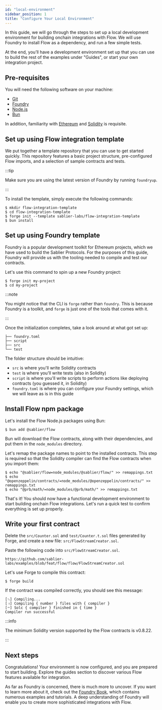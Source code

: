 ```yaml
---
id: "local-environment"
sidebar_position: 1
title: "Configure Your Local Environment"
---
```


In this guide, we will go through the steps to set up a local development environment for building onchain integrations
with Flow. We will use Foundry to install Flow as a dependency, and run a few simple tests.

At the end, you’ll have a development environment set up that you can use to build the rest of the examples under
"Guides", or start your own integration project.

## Pre-requisites

You will need the following software on your machine:

- [Git](https://git-scm.com/downloads)
- [Foundry](https://github.com/foundry-rs/foundry)
- [Node.js](https://nodejs.org/en/download)
- [Bun](https://bun.sh)

In addition, familiarity with [Ethereum](https://ethereum.org/) and [Solidity](https://soliditylang.org/) is requisite.

## Set up using Flow integration template

We put together a template repository that you can use to get started quickly. This repository features a basic project
structure, pre-configured Flow imports, and a selection of sample contracts and tests.

:::tip

Make sure you are using the latest version of Foundry by running `foundryup`.

:::

To install the template, simply execute the following commands:

```shell
$ mkdir flow-integration-template
$ cd flow-integration-template
$ forge init --template sablier-labs/flow-integration-template
$ bun install
```

## Set up using Foundry template

Foundry is a popular development toolkit for Ethereum projects, which we have used to build the Sablier Protocols. For
the purposes of this guide, Foundry will provide us with the tooling needed to compile and test our contracts.

Let's use this command to spin up a new Foundry project:

```shell
$ forge init my-project
$ cd my-project
```

:::note

You might notice that the CLI is `forge` rather than `foundry`. This is because Foundry is a toolkit, and `forge` is
just one of the tools that comes with it.

:::

Once the initialization completes, take a look around at what got set up:

```tree
├── foundry.toml
├── script
├── src
└── test
```

The folder structure should be intuitive:

- `src` is where you'll write Solidity contracts
- `test` is where you'll write tests (also in Solidity)
- `script` is where you'll write scripts to perform actions like deploying contracts (you guessed it, in Solidity)
- `foundry.toml` is where you can configure your Foundry settings, which we will leave as is in this guide

## Install Flow npm package

Let's install the Flow Node.js packages using Bun:

```shell
$ bun add @sablier/flow
```

Bun will download the Flow contracts, along with their dependencies, and put them in the `node_modules` directory.

Let's remap the package names to point to the installed contracts. This step is required so that the Solidity compiler
can find the Flow contracts when you import them:

```shell
$ echo "@sablier/flow=node_modules/@sablier/flow/" >> remappings.txt
$ echo "@openzeppelin/contracts/=node_modules/@openzeppelin/contracts/" >> remappings.txt
$ echo "@prb/math/=node_modules/@prb/math/" >> remappings.txt
```

That's it! You should now have a functional development environment to start building onchain Flow integrations. Let's
run a quick test to confirm everything is set up properly.

## Write your first contract

Delete the `src/Counter.sol` and `test/Counter.t.sol` files generated by Forge, and create a new file:
`src/FlowStreamCreator.sol`.

Paste the following code into `src/FlowStreamCreator.sol`.

```solidity reference title="Flow Stream Creator"
https://github.com/sablier-labs/examples/blob/feat/flow/flow/FlowStreamCreator.sol
```

Let's use Forge to compile this contract:

```shell
$ forge build
```

If the contract was compiled correctly, you should see this message:

```text
[⠢] Compiling...
[⠰] Compiling { number } files with { compiler }
[⠒] Solc { compiler } finished in { time }
Compiler run successful
```

:::info

The minimum Solidity version supported by the Flow contracts is v0.8.22.

:::

## Next steps

Congratulations! Your environment is now configured, and you are prepared to start building. Explore the guides section
to discover various Flow features available for integration.

As far as Foundry is concerned, there is much more to uncover. If you want to learn more about it, check out the
[Foundry Book](https://book.getfoundry.sh/), which contains numerous examples and tutorials. A deep understanding of
Foundry will enable you to create more sophisticated integrations with Flow.

